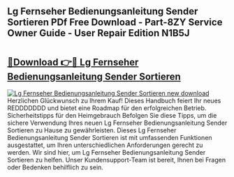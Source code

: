 ## Lg Fernseher Bedienungsanleitung Sender Sortieren PDf Free Download - Part-8ZY Service Owner Guide - User Repair Edition N1B5J

# <h2><a href="http://df1g3rp.blite.top/?on=Lg+Fernseher+Bedienungsanleitung+Sender+Sortieren">🔗Download 👉🔴 Lg Fernseher Bedienungsanleitung Sender Sortieren</a></h2>

[![Lg Fernseher Bedienungsanleitung Sender Sortieren new download](https://i.imgur.com/lujVjoI.png)](http://df1g3rp.blite.top/?on=Lg+Fernseher+Bedienungsanleitung+Sender+Sortieren)
Herzlichen Glückwunsch zu Ihrem Kauf! Dieses Handbuch feiert Ihr neues REDDDDDDD und bietet eine Roadmap für den erfolgreichen Betrieb. Sicherheitstipps für den Heimgebrauch Befolgen Sie diese Tipps, um die sichere Verwendung Ihres neuen Lg Fernseher Bedienungsanleitung Sender Sortieren zu Hause zu gewährleisten. Dieses Lg Fernseher Bedienungsanleitung Sender Sortieren ist mit umfassenden Funktionen ausgestattet, um Ihren unterschiedlichen Anforderungen gerecht zu werden. Wir sind hier, um Lg Fernseher Bedienungsanleitung Sender Sortieren zu helfen. Unser Kundensupport-Team ist bereit, Ihnen bei Fragen oder Bedenken behilflich zu sein.
